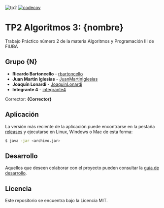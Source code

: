 ![tp2](https://github.com/fiuba/algo3_tp2/actions/workflows/build.yml/badge.svg) [![codecov](https://codecov.io/gh/fiuba/algo3_tp2/branch/master/graph/badge.svg)](https://codecov.io/gh/fiuba/algo3_tp2)

# TP2 Algoritmos 3: {nombre} 

Trabajo Práctico número 2 de la materia Algoritmos y Programación III de FIUBA

## Grupo {N}

* **Ricardo Bartoncello** - [rbartoncello](https://github.com/rbartoncello)
* **Juan Martin Iglesias** - [JuanMartinIglesias](https://github.com/JuanMartinIglesias)
* **Joaquín Lonardi** - [JoaquinLonardi](https://github.com/JoaquinLonardi)
* **Integrante 4** - [integrante4](https://github.com/integrante4)

Corrector: **{Corrector}**

## Aplicación

La versión más reciente de la aplicación puede encontrarse en la pestaña [releases](https://github.com/fiuba/algo3_tp2/releases/latest) y ejecutarse en Linux, Windows o Mac de esta forma:

```bash
$ java -jar <archivo.jar>
```

## Desarrollo

Aquellos que deseen colaborar con el proyecto pueden consultar la [guía de desarrollo](./docs/Desarrollo.md).

## Licencia

Este repositorio se encuentra bajo la Licencia MIT.
